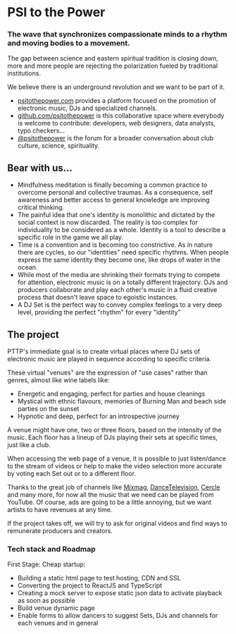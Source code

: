 # PSI to the Power
### The wave that synchronizes compassionate minds to a rhythm and moving bodies to a movement.

The gap between science and eastern spiritual tradition is closing down, more and more people are rejecting the polarization fueled by traditional institutions.

We believe there is an underground revolution and we want to be part of it.

- [psitothepower.com](https://www.psitothepower.com) provides a platform focused on the promotion of electronic music, DJs and specialized channels.
- [github.com/psitothepower](https://github.com/psitothepower) is this collaborative space where everybody is welcome to contribute: developers, web designers, data analysts, typo checkers...
- [@psitothepower](https://twitter.com/psitothepower) is the forum for a broader conversation about club culture, science, spirituality.

## Bear with us...
- Mindfulness meditation is finally becoming a common practice to overcome personal and collective traumas. As a consequence, self awareness and better access to general knowledge are improving critical thinking.
- The painful idea that one's identity is monolithic and dictated by the social context is now discarded. The reality is too complex for individuality to be considered as a whole. Identity is a tool to describe a specific role in the game we all play.
- Time is a convention and is becoming too constrictive. As in nature there are cycles, so our "identities" need specific rhythms. When people express the same identity they become one, like drops of water in the ocean.
- While most of the media are shrinking their formats trying to compete for attention, electronic music is on a totally different trajectory. DJs and producers collaborate and play each other's music in a fluid creative process that doesn't leave space to egoistic instances.
- A DJ Set is the perfect way to convey complex feelings to a very deep level, providing the perfect "rhythm" for every "identity"

## The project
PTTP's immediate goal is to create virtual places where DJ sets of electronic music are played in sequence according to specific criteria.

These virtual "venues" are the expression of "use cases" rather than genres, almost like wine labels like:
- Energetic and engaging, perfect for parties and house cleanings
- Mystical with ethnic flavours, memories of Burning Man and beach side parties on the sunset
- Hypnotic and deep, perfect for an introspective journey

A venue might have one, two or three floors, based on the intensity of the music.
Each floor has a lineup of DJs playing their sets at specific times, just like a club.

When accessing the web page of a venue, it is possible to just listen/dance to the stream of videos or help to make the video selection more accurate by voting each Set out or to a different floor.

Thanks to the great job of channels like [Mixmag](https://www.youtube.com/c/Mixmag), [DanceTelevision](https://www.youtube.com/c/dancetrippin), [Cercle](https://www.youtube.com/c/Cercle) and many more, for now all the music that we need can be played from YouTube. Of course, ads are going to be a little annoying, but we want artists to have revenues at any time.

If the project takes off, we will try to ask for original videos and find ways to remunerate producers and creators.

### Tech stack and Roadmap
First Stage: Cheap startup:

- Building a static html page to test hosting, CDN and SSL
- Converting the project to ReactJS and TypeScript
- Creating a mock server to expose static json data to activate playback as soon as possible
- Build venue dynamic page
- Enable forms to allow dancers to suggest Sets, DJs and channels for each venues and in general
